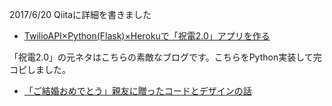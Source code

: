 2017/6/20 Qiitaに詳細を書きました

- [TwilioAPI×Python(Flask)×Herokuで「祝電2.0」アプリを作る](http://qiita.com/ysdyt/items/2d173948fc5d225d050d)

「祝電2.0」の元ネタはこちらの素敵なブログです。こちらをPython実装して完コピしました。

- [「ご結婚おめでとう」親友に贈ったコードとデザインの話](http://mamipeko.hatenablog.com/entry/happy-wedding-s)